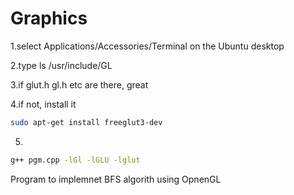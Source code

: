 # Graphics

1.select Applications/Accessories/Terminal on the Ubuntu desktop

2.type ls /usr/include/GL 

3.if glut.h gl.h etc are there, great 

4.if not, install it 

```sh
sudo apt-get install freeglut3-dev
```
5.
```sh
g++ pgm.cpp -lGl -lGLU -lglut
```

Program to implemnet BFS algorith using OpnenGL
